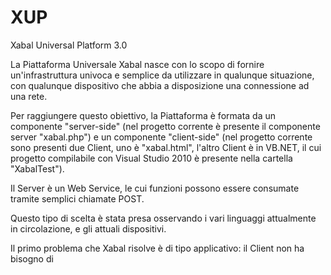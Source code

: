 # XUP
Xabal Universal Platform 3.0

La Piattaforma Universale Xabal nasce con lo scopo di fornire un'infrastruttura univoca e semplice da utilizzare in qualunque situazione, con qualunque dispositivo che abbia a disposizione una connessione ad una rete.

Per raggiungere questo obiettivo, la Piattaforma è formata da un componente "server-side" (nel progetto corrente è presente il componente server "xabal.php") e un componente "client-side" (nel progetto corrente sono presenti due Client, uno è "xabal.html", l'altro Client è in VB.NET, il cui progetto compilabile con Visual Studio 2010 è presente nella cartella "XabalTest").

Il Server è un Web Service, le cui funzioni possono essere consumate tramite semplici chiamate POST.

Questo tipo di scelta è stata presa osservando i vari linguaggi attualmente in circolazione, e gli attuali dispositivi.

Il primo problema che Xabal risolve è di tipo applicativo: il Client non ha bisogno di 
